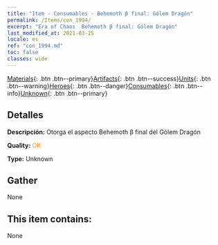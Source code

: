 ```yaml
---
title: "Item - Consumables - Behemoth β final: Gólem Dragón"
permalink: /Items/con_1994/
excerpt: "Era of Chaos  Behemoth β final: Gólem Dragón"
last_modified_at: 2021-03-25
locale: es
ref: "con_1994.md"
toc: false
classes: wide
---
```

 [Materials](/es/Items/){: .btn .btn--primary}[Artifacts](/es/Items/Artifacts/){: .btn .btn--success}[Units](/es/Items/Units/){: .btn .btn--warning}[Heroes](/es/Items/Heroes/){: .btn .btn--danger}[Consumables](/es/Items/Consumables/){: .btn .btn--info}[Unknown](/es/Items/Unknown/){: .btn .btn--primary}

## Detalles
 **Descripción:** Otorga el aspecto Behemoth β final del Gólem Dragón

 **Quality:** <span style="color: #FF8C00">OK</span>

 **Type:** Unknown

## Gather

  None

## This item contains:

  None

